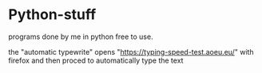 # Python-stuff
programs done by me in python
free to use.

the "automatic typewrite" opens "https://typing-speed-test.aoeu.eu/" with firefox and then proced to automatically type the text
